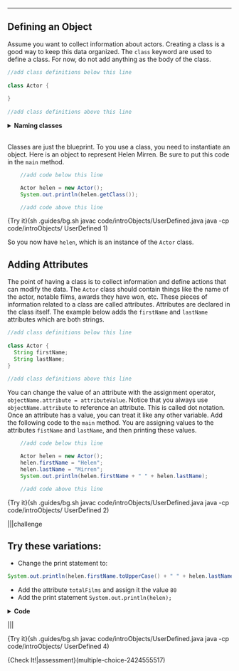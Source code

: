 ----------

## Defining an Object

Assume you want to collect information about actors. Creating a class is a good way to keep this data organized. The `class` keyword are used to define a class. For now, do not add anything as the body of the class.

```java
//add class definitions below this line
    
class Actor {
  
}  
  
//add class definitions above this line
```

<details>
  
  <summary><strong>Naming classes</strong></summary>The convention for naming classes in Java is to use a capital letter. A lowercase letter will not cause an error message, but it is not considered to be "correct". If a class has a name with multiple words, all of the words are pushed together, and a capital letter is used for the first letter of each word. This is called camel case.
  
</details><br>

Classes are just the blueprint. To you use a class, you need to instantiate an object. Here is an object to represent Helen Mirren. Be sure to put this code in the `main` method.

```java
    //add code below this line

    Actor helen = new Actor();
    System.out.println(helen.getClass());

    //add code above this line
```

{Try it}(sh .guides/bg.sh javac code/introObjects/UserDefined.java java -cp code/introObjects/ UserDefined 1)

So you now have `helen`, which is an instance of the `Actor` class.

## Adding Attributes

The point of having a class is to collect information and define actions that can modify the data. The `Actor` class should contain things like the name of the actor, notable films, awards they have won, etc. These pieces of information related to a class are called attributes. Attributes are declared in the class itself. The example below adds the `firstName` and `lastName` attributes which are both strings. 
```java
//add class definitions below this line
    
class Actor {
  String firstName;
  String lastName;
}  
  
//add class definitions above this line
```

You can change the value of an attribute with the assignment operator, `objectName.attribute = attributeValue`. Notice that you always use `objectName.attribute` to reference an attribute. This is called dot notation. Once an attribute has a value, you can treat it like any other variable. Add the following code to the `main` method. You are assigning values to the attributes `fistName` and `lastName`, and then printing these values.

```java
    //add code below this line

    Actor helen = new Actor();
    helen.firstName = "Helen";
    helen.lastName = "Mirren";
    System.out.println(helen.firstName + " " + helen.lastName);

    //add code above this line
```

{Try it}(sh .guides/bg.sh javac code/introObjects/UserDefined.java java -cp code/introObjects/ UserDefined 2)

|||challenge
## Try these variations:
* Change the print statement to:
```java
System.out.println(helen.firstName.toUpperCase() + " " + helen.lastName.toLowerCase());
```
* Add the attribute `totalFilms` and assign it the value `80`
* Add the print statement `System.out.println(helen);`

<details>
  <summary><strong>Code</strong></summary>
  
  You may have noticed that printing the object `helen` returns `Actor@` followed a series of numbers and letters. Java is telling you that `helen` is an object of class `Actor` and the numbers and letters represent the object's location in memory.
  
  ```java
  import java.lang.Class;

  //add class definitions below this line

  class Actor {
    String firstName;
    String lastName;
    int totalFilms;
  }  

  //add class definitions above this line

  public class UserDefined {  
    public static void main(String[] args) {

      //add code below this line

      Actor helen = new Actor();
      helen.firstName = "Helen";
      helen.lastName = "Mirren";
      helen.totalFilms = 80;
      System.out.println(helen.firstName.toUpperCase() + " " + helen.lastName.toLowerCase());
      System.out.println(helen.totalFilms);
      System.out.println(helen);

      //add code above this line
    }
  }
  ```
  
</details>

|||

{Try it}(sh .guides/bg.sh javac code/introObjects/UserDefined.java java -cp code/introObjects/ UserDefined 4)

{Check It!|assessment}(multiple-choice-2424555517)
